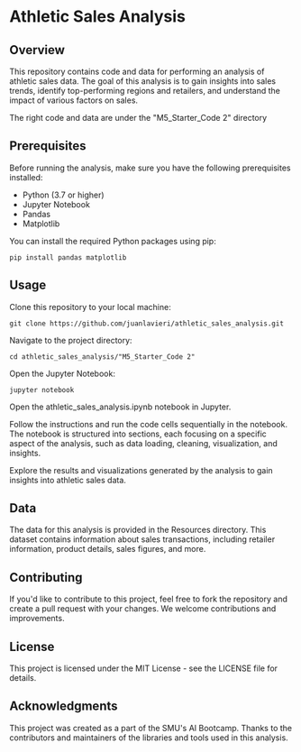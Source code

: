 # Athletic Sales Analysis

## Overview

This repository contains code and data for performing an analysis of athletic sales data. The goal of this analysis is to gain insights into sales trends, identify top-performing regions and retailers, and understand the impact of various factors on sales.

The right code and data are under the "M5_Starter_Code 2" directory

## Prerequisites

Before running the analysis, make sure you have the following prerequisites installed:

- Python (3.7 or higher)
- Jupyter Notebook
- Pandas
- Matplotlib

You can install the required Python packages using pip:

```shell
pip install pandas matplotlib
```
## Usage

Clone this repository to your local machine:

```shell
git clone https://github.com/juanlavieri/athletic_sales_analysis.git
```
Navigate to the project directory:
```shell
cd athletic_sales_analysis/"M5_Starter_Code 2"
```
Open the Jupyter Notebook:
```shell
jupyter notebook
```
Open the athletic_sales_analysis.ipynb notebook in Jupyter.

Follow the instructions and run the code cells sequentially in the notebook. The notebook is structured into sections, each focusing on a specific aspect of the analysis, such as data loading, cleaning, visualization, and insights.

Explore the results and visualizations generated by the analysis to gain insights into athletic sales data.

## Data
The data for this analysis is provided in the Resources directory. This dataset contains information about sales transactions, including retailer information, product details, sales figures, and more.

## Contributing
If you'd like to contribute to this project, feel free to fork the repository and create a pull request with your changes. We welcome contributions and improvements.

## License
This project is licensed under the MIT License - see the LICENSE file for details.

## Acknowledgments
This project was created as a part of the SMU's AI Bootcamp.
Thanks to the contributors and maintainers of the libraries and tools used in this analysis.